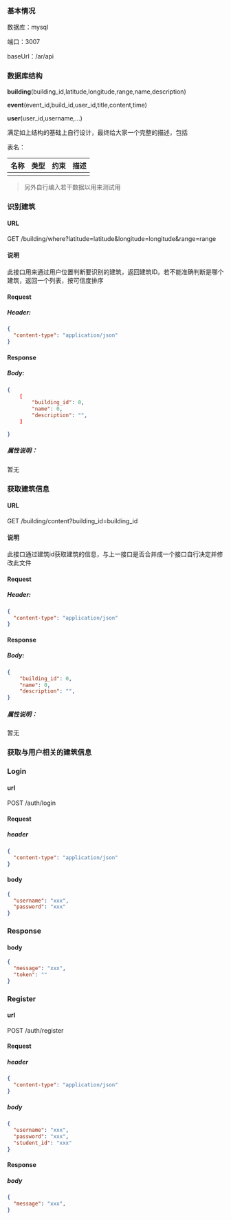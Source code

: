### 基本情况

数据库：mysql

端口：3007

baseUrl：/ar/api

### 数据库结构

**building**(building_id,latitude,longitude,range,name,description)

**event**(event_id,build_id,user_id,title,content,time)

**user**(user_id,username,...)

满足如上结构的基础上自行设计，最终给大家一个完整的描述，包括

表名：

| 名称 | 类型 | 约束 | 描述 |
| ---- | ---- | ---- | ---- |
|      |      |      |      |

> 另外自行编入若干数据以用来测试用

### 识别建筑

#### URL

GET /building/where?latitude=latitude&longitude=longitude&range=range

#### 说明

此接口用来通过用户位置判断要识别的建筑，返回建筑ID。若不能准确判断是哪个建筑，返回一个列表，按可信度排序

#### Request

##### Header:

```json
{
  "content-type": "application/json"
}
```

#### Response

##### Body:

```json
{
    [
    	"building_id": 0,
    	"name": 0,
    	"description": "",
    ]

}
```

##### 属性说明：

暂无

### 获取建筑信息

#### URL

GET /building/content?building_id=building_id

#### 说明

此接口通过建筑id获取建筑的信息，与上一接口是否合并成一个接口自行决定并修改此文件

#### Request

##### Header:

```json
{
  "content-type": "application/json"
}
```

#### Response

##### Body:

```json
{
    "building_id": 0,
    "name": 0,
    "description": "",
}
```

##### 属性说明：

暂无

### 获取与用户相关的建筑信息

### Login

#### url

POST /auth/login

#### Request
##### header
```json
{
  "content-type": "application/json"
}
```
#### body
```json
{
  "username": "xxx",
  "password": "xxx"
}
```
### Response
#### body
```json
{
  "message": "xxx",
  "token": ""
}
```
### Register

#### url

POST /auth/register

#### Request
##### header
```json
{
  "content-type": "application/json"
}
```
##### body
```json
{
  "username": "xxx",
  "password": "xxx",
  "student_id": "xxx"
}
```
#### Response
##### body
```json
{
  "message": "xxx",
}
```

